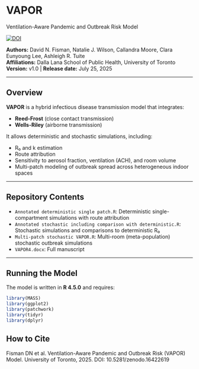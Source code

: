 # VAPOR
Ventilation-Aware Pandemic and Outbreak Risk Model

[![DOI](https://zenodo.org/badge/1026304551.svg)](https://doi.org/10.5281/zenodo.16422619)

**Authors:** David N. Fisman, Natalie J. Wilson, Callandra Moore, Clara Eunyoung Lee, Ashleigh R. Tuite  
**Affiliations:** Dalla Lana School of Public Health, University of Toronto  
**Version:** v1.0 | **Release date:** July 25, 2025

---

## Overview

**VAPOR** is a hybrid infectious disease transmission model that integrates:

- **Reed-Frost** (close contact transmission)
- **Wells-Riley** (airborne transmission)

It allows deterministic and stochastic simulations, including:
- R₀ and k estimation
- Route attribution
- Sensitivity to aerosol fraction, ventilation (ACH), and room volume
- Multi-patch modeling of outbreak spread across heterogeneous indoor spaces

---

## Repository Contents

- `Annotated deterministic single patch.R`: Deterministic single-compartment simulations with route attribution
- `Annotated stochastic including comparison with deterministic.R`: Stochastic simulations and comparisons to deterministic R₀
- `Multi-patch stochastic VAPOR.R`: Multi-room (meta-population) stochastic outbreak simulations
- `VAPOR4.docx`: Full manuscript

---

## Running the Model

The model is written in **R 4.5.0** and requires:

```r
library(MASS)
library(ggplot2)
library(patchwork)
library(tidyr)
library(dplyr)
```

## How to Cite

Fisman DN et al. Ventilation-Aware Pandemic and Outbreak Risk (VAPOR) Model. University of Toronto, 2025. DOI: 10.5281/zenodo.16422619
